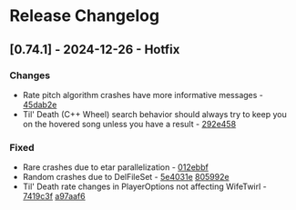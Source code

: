 # Release Changelog


## [0.74.1] - 2024-12-26 - Hotfix


### Changes
- Rate pitch algorithm crashes have more informative messages - [45dab2e](../../../commit/45dab2ef0aa972e6661315c09d8a7b9786d19b6a)
- Til' Death (C++ Wheel) search behavior should always try to keep you on the hovered song unless you have a result - [292e458](../../../commit/292e4580df401f0600caf6f456509ac8f4c93471)

### Fixed
- Rare crashes due to etar parallelization - [012ebbf](../../../commit/012ebbf9406e638e47ed1dfa624ac2c1cb0de12d)
- Random crashes due to DelFileSet - [5e4031e](../../../commit/5e4031efbd8d062b23000696675be0165357a7eb) [805992e](../../../commit/805992e2673991d7a19bb108a40c3bb5aa265a29)
- Til' Death rate changes in PlayerOptions not affecting WifeTwirl - [7419c3f](../../../commit/7419c3f956aa73f957be2250a48d40666814f9d8) [a97aaf6](../../../commit/a97aaf67c2460cdc3bd1d219d223d90b7839b973)